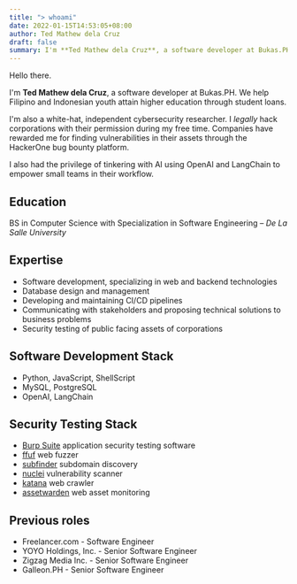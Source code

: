 ```yaml
---
title: "> whoami"
date: 2022-01-15T14:53:05+08:00
author: Ted Mathew dela Cruz
draft: false
summary: I'm **Ted Mathew dela Cruz**, a software developer at Bukas.PH ...
---
```


Hello there.

I'm **Ted Mathew dela Cruz**, a software developer at Bukas.PH. We help Filipino and Indonesian youth attain higher education through student loans.

I'm also a white-hat, independent cybersecurity researcher. I _legally_ hack corporations with their permission during my free time. Companies have rewarded me for finding vulnerabilities in their assets through the HackerOne bug bounty platform.

I also had the privilege of tinkering with AI using OpenAI and LangChain to empower small teams in their workflow.

## Education

BS in Computer Science with Specialization in Software Engineering – _De La Salle University_

## Expertise
- Software development, specializing in web and backend technologies
- Database design and management
- Developing and maintaining CI/CD pipelines
- Communicating with stakeholders and proposing technical solutions to business problems
- Security testing of public facing assets of corporations

## Software Development Stack
- Python, JavaScript, ShellScript
- MySQL, PostgreSQL
- OpenAI, LangChain

## Security Testing Stack
- [Burp Suite](https://portswigger.net/burp) application security testing software
- [ffuf](https://github.com/ffuf/ffuf) web fuzzer
- [subfinder](https://github.com/projectdiscovery/subfinder) subdomain discovery
- [nuclei](https://github.com/projectdiscovery/nuclei) vulnerability scanner
- [katana](https://github.com/projectdiscovery/katana) web crawler
- [assetwarden](https://github.com/tedmdelacruz/assetwarden) web asset monitoring

## Previous roles
- Freelancer.com - Software Engineer
- YOYO Holdings, Inc. - Senior Software Engineer
- Zigzag Media Inc. - Senior Software Engineer
- Galleon.PH - Senior Software Engineer



